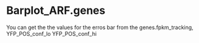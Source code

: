 # Barplot_ARF.genes

You can get the the values for the erros bar from the genes.fpkm_tracking, YFP_POS_conf_lo	YFP_POS_conf_hi
